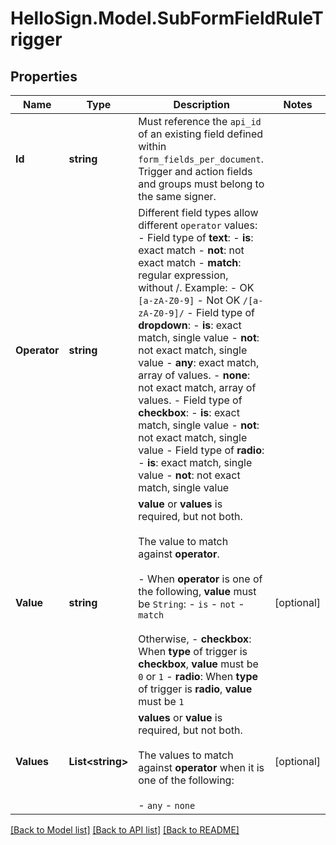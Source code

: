 # HelloSign.Model.SubFormFieldRuleTrigger

## Properties

Name | Type | Description | Notes
------------ | ------------- | ------------- | -------------
**Id** | **string** |  Must reference the `api_id` of an existing field defined within `form_fields_per_document`. Trigger and action fields and groups must belong to the same signer.  | 
**Operator** | **string** |  Different field types allow different `operator` values: - Field type of **text**:   - **is**: exact match   - **not**: not exact match   - **match**: regular expression, without /. Example:     - OK `[a-zA-Z0-9]`     - Not OK `/[a-zA-Z0-9]/` - Field type of **dropdown**:   - **is**: exact match, single value   - **not**: not exact match, single value   - **any**: exact match, array of values.   - **none**: not exact match, array of values. - Field type of **checkbox**:   - **is**: exact match, single value   - **not**: not exact match, single value - Field type of **radio**:   - **is**: exact match, single value   - **not**: not exact match, single value  | 
**Value** | **string** |  **value** or **values** is required, but not both.<br><br>The value to match against **operator**.<br><br>- When **operator** is one of the following, **value** must be `String`:   - `is`   - `not`   - `match`<br><br>Otherwise, - **checkbox**: When **type** of trigger is **checkbox**, **value** must be `0` or `1` - **radio**: When **type** of trigger is **radio**, **value** must be `1`  | [optional] 
**Values** | **List&lt;string&gt;** |  **values** or **value** is required, but not both.<br><br>The values to match against **operator** when it is one of the following:<br><br>- `any` - `none`  | [optional] 

[[Back to Model list]](../README.md#documentation-for-models) [[Back to API list]](../README.md#documentation-for-api-endpoints) [[Back to README]](../README.md)

